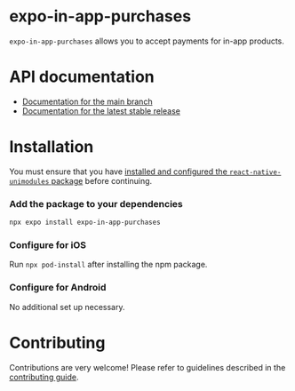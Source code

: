# expo-in-app-purchases

`expo-in-app-purchases` allows you to accept payments for in-app products.

# API documentation

- [Documentation for the main branch](https://github.com/expo/expo/blob/main/docs/pages/versions/unversioned/sdk/in-app-purchases.mdx)
- [Documentation for the latest stable release](https://docs.expo.dev/versions/latest/sdk/in-app-purchases/)

# Installation

You must ensure that you have [installed and configured the `react-native-unimodules` package](https://github.com/expo/expo/tree/main/packages/react-native-unimodules) before continuing.

### Add the package to your dependencies

```sh
npx expo install expo-in-app-purchases
```

### Configure for iOS

Run `npx pod-install` after installing the npm package.

### Configure for Android

No additional set up necessary.

# Contributing

Contributions are very welcome! Please refer to guidelines described in the [contributing guide](https://github.com/expo/expo#contributing).
